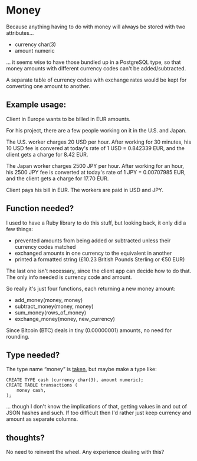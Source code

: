 # Money

Because anything having to do with money will always be stored with two attributes...

* currency char(3)
* amount numeric

... it seems wise to have those bundled up in a PostgreSQL type, so that money amounts with different currency codes can't be added/subtracted.

A separate table of currency codes with exchange rates would be kept for converting one amount to another.

## Example usage:

Client in Europe wants to be billed in EUR amounts.

For his project, there are a few people working on it in the U.S. and Japan. 

The U.S. worker charges 20 USD per hour.  After working for 30 minutes, his 10 USD fee is convered at today's rate of 1 USD = 0.842339 EUR, and the client gets a charge for 8.42 EUR.

The Japan worker charges 2500 JPY per hour.  After working for an hour, his 2500 JPY fee is converted at today's rate of 1 JPY = 0.00707985 EUR, and the client gets a charge for 17.70 EUR.

Client pays his bill in EUR.  The workers are paid in USD and JPY.

## Function needed?

I used to have a Ruby library to do this stuff, but looking back, it only did a few things:

* prevented amounts from being added or subtracted unless their currency codes matched
* exchanged amounts in one currency to the equivalent in another
* printed a formatted string (£10.23 British Pounds Sterling or €50 EUR)

The last one isn't necessary, since the client app can decide how to do that.  The only info needed is currency code and amount.

So really it's just four functions, each returning a new money amount:

* add_money(money, money)
* subtract_money(money, money)
* sum_money(rows_of_money)
* exchange_money(money, new_currency)

Since Bitcoin (BTC) deals in tiny (0.00000001) amounts, no need for rounding.

## Type needed?

The type name “money” is [taken](http://www.postgresql.org/docs/9.4/static/datatype-money.html), but maybe make a type like:

```
CREATE TYPE cash (currency char(3), amount numeric);
CREATE TABLE transactions (
	money cash,
);
```

... though I don't know the implications of that, getting values in and out of JSON hashes and such.  If too difficult then I'd rather just keep currency and amount as separate columns.

## thoughts?

No need to reinvent the wheel.  Any experience dealing with this?



